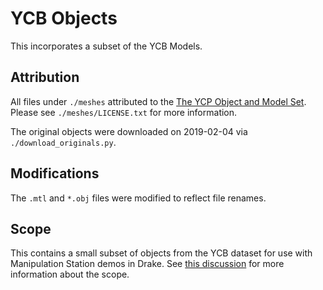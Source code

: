 # YCB Objects

This incorporates a subset of the YCB Models.

## Attribution

All files under `./meshes` attributed to the
[The YCP Object and Model Set](http://ycb-benchmarks.s3-website-us-east-1.amazonaws.com/). Please see
`./meshes/LICENSE.txt` for more information.

The original objects were downloaded on 2019-02-04 via
`./download_originals.py`.

## Modifications

The `.mtl` and `*.obj` files were modified to reflect file renames.

## Scope

This contains a small subset of objects from the YCB dataset for use with
Manipulation Station demos in Drake. See
[this discussion](https://github.com/RobotLocomotion/drake/issues/10024#issuecomment-458727931)
for more information about the scope.
